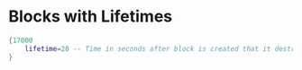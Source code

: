 # Blocks with Lifetimes

```lua
{17000
    lifetime=20 -- Time in seconds after block is created that it destroys itself.
}
```